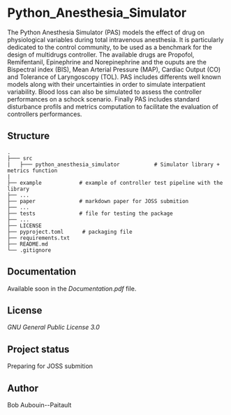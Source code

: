 # Python_Anesthesia_Simulator
The Python Anesthesia Simulator (PAS) models the effect of drug on physiological variables during total intravenous anesthesia. It is particularly dedicated to the control community, to be used as a benchmark for the design of multidrugs controller. The available drugs are Propofol, Remifentanil, Epinephrine and Norepinephrine and the ouputs are the Bispectral index (BIS), Mean Arterial Pressure (MAP), Cardiac Output (CO) and Tolerance of Laryngoscopy (TOL). PAS includes differents well known models along with their uncertainties in order to simulate interpatient variability. Blood loss can also be simulated to assess the controller performances on a schock scenario. Finally PAS includes standard disturbance profils and metrics computation to facilitate the evaluation of controllers performances.

## Structure 

    .
    ├─── src
    |   ├─── python_anesthesia_simulator           # Simulator library + metrics function
    |
    ├── example            # example of controller test pipeline with the library 
    ├── ...
    ├── paper              # markdown paper for JOSS submition
    ├── ...
    ├── tests              # file for testing the package
    ├── ...
    ├── LICENSE
    ├── pyproject.toml      # packaging file
    ├── requirements.txt
    ├── README.md
    └── .gitignore          


## Documentation
Available soon in the _Documentation.pdf_ file.

## License

_GNU General Public License 3.0_

## Project status
Preparing for JOSS submition

## Author
Bob Aubouin--Paitault
